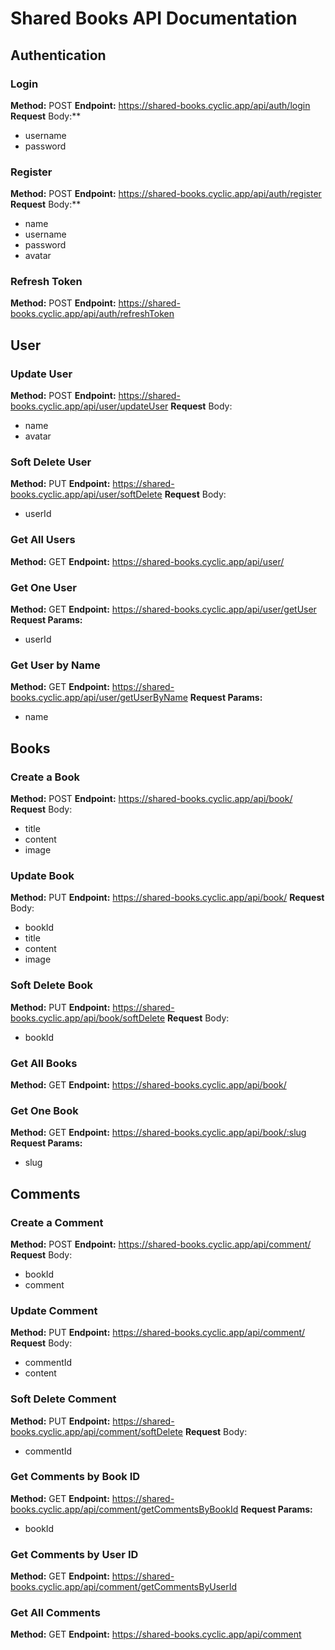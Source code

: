 # Shared Books API Documentation
## Authentication
### Login
 **Method:** POST
 **Endpoint:** https://shared-books.cyclic.app/api/auth/login
 **Request** Body:**
-   username
-   password
### Register
 **Method:** POST
 **Endpoint:** https://shared-books.cyclic.app/api/auth/register
 **Request** Body:**
-   name
-   username
-   password
-   avatar
### Refresh Token
 **Method:** POST
 **Endpoint:** https://shared-books.cyclic.app/api/auth/refreshToken
## User
### Update User
 **Method:** POST
 **Endpoint:** https://shared-books.cyclic.app/api/user/updateUser
 **Request** Body:
- name
- avatar
### Soft Delete User
 **Method:** PUT
 **Endpoint:** https://shared-books.cyclic.app/api/user/softDelete
 **Request** Body:
- userId
### Get All Users
 **Method:** GET
 **Endpoint:** https://shared-books.cyclic.app/api/user/
### Get One User
 **Method:** GET
 **Endpoint:** https://shared-books.cyclic.app/api/user/getUser
 **Request Params:**
- userId
### Get User by Name
 **Method:** GET
 **Endpoint:** https://shared-books.cyclic.app/api/user/getUserByName
 **Request Params:**
- name
## Books
### Create a Book
 **Method:** POST
 **Endpoint:** https://shared-books.cyclic.app/api/book/
 **Request** Body:
- title
- content
- image
### Update Book
 **Method:** PUT
 **Endpoint:** https://shared-books.cyclic.app/api/book/
 **Request** Body:
- bookId
- title
- content
- image
### Soft Delete Book
 **Method:** PUT
 **Endpoint:** https://shared-books.cyclic.app/api/book/softDelete
 **Request** Body:
- bookId
### Get All Books
 **Method:** GET
 **Endpoint:** https://shared-books.cyclic.app/api/book/
### Get One Book
 **Method:** GET
 **Endpoint:** https://shared-books.cyclic.app/api/book/:slug
 **Request Params:**
- slug
## Comments
### Create a Comment
 **Method:** POST
 **Endpoint:** https://shared-books.cyclic.app/api/comment/
 **Request** Body:
- bookId
- comment
### Update Comment
 **Method:** PUT
 **Endpoint:** https://shared-books.cyclic.app/api/comment/
 **Request** Body:
- commentId
- content
### Soft Delete Comment
 **Method:** PUT
 **Endpoint:** https://shared-books.cyclic.app/api/comment/softDelete
 **Request** Body:
- commentId
### Get Comments by Book ID
 **Method:** GET
 **Endpoint:** https://shared-books.cyclic.app/api/comment/getCommentsByBookId
 **Request Params:**
- bookId
### Get Comments by User ID
 **Method:** GET
 **Endpoint:** https://shared-books.cyclic.app/api/comment/getCommentsByUserId
### Get All Comments
 **Method:** GET
 **Endpoint:** https://shared-books.cyclic.app/api/comment




